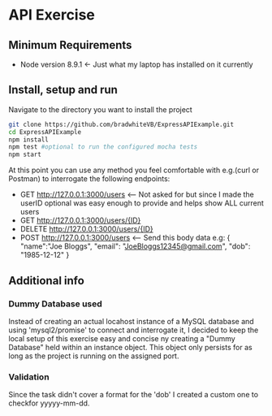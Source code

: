 # API Exercise

## Minimum Requirements
* Node version 8.9.1 <- Just what my laptop has installed on it currently


## Install, setup and run
Navigate to the directory you want to install the project

```bash
git clone https://github.com/bradwhiteVB/ExpressAPIExample.git
cd ExpressAPIExample
npm install
npm test #optional to run the configured mocha tests
npm start
```

At this point you can use any method you feel comfortable with e.g.(curl or Postman) to interrogate the following endpoints:
* GET http://127.0.0.1:3000/users  <-- Not asked for but since I made the userID optional was easy enough to provide and helps show ALL current users
* GET http://127.0.0.1:3000/users/{ID}
* DELETE http://127.0.0.1:3000/users/{ID}
* POST http://127.0.0.1:3000/users  <-- Send this body data e.g: 
{
	"name":"Joe Bloggs",
	"email": "JoeBloggs12345@gmail.com",
	"dob": "1985-12-12"
}


## Additional info
### Dummy Database used
Instead of creating an actual locahost instance of a MySQL database and using 'mysql2/promise' to connect and interrogate it, I decided to keep the local setup of this exercise easy and concise ny creating a "Dummy Database" held within an instance object.  This object only persists for as long as the project is running on the assigned port.

### Validation
Since the task didn't cover a format for the 'dob' I created a custom one to checkfor yyyyy-mm-dd.

